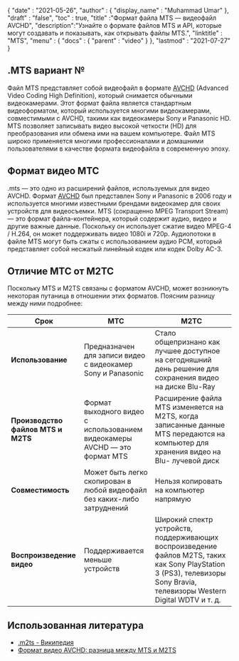 {
  "date" : "2021-05-26",
  "author" : {
    "display_name" : "Muhammad Umar"
},
  "draft" : "false",
  "toc" : true,
  "title" :"Формат файла MTS — видеофайл AVCHD",
  "description":"Узнайте о формате файлов MTS и API, которые могут создавать и показывать, как открывать файлы MTS.",
  "linktitle" : "MTS",
  "menu" : {
    "docs" : {
      "parent" : "video"
}
},
  "lastmod" : "2021-07-27"
}

## .MTS вариант №

Файл MTS представляет собой видеофайл в формате [AVCHD](/ru/video/avchd/) (Advanced Video Coding High Definition), который снимается обычными видеокамерами. Этот формат файла является стандартным видеоформатом, который используется многими видеокамерами, совместимыми с AVCHD, такими как видеокамеры Sony и Panasonic HD. MTS позволяет записывать видео высокой четкости (HD) для преобразования или обмена ими на вашем компьютере.
Файл MTS широко применяется многими профессионалами и домашними пользователями в качестве формата видеофайла в современную эпоху.

## Формат видео МТС

.mts — это одно из расширений файлов, используемых для видео AVCHD. Формат [AVCHD](/ru/video/avchd/) был представлен Sony и Panasonic в 2006 году и используется многими известными брендами видеокамер для своих устройств для видеосъемки. MTS (сокращенно MPEG Transport Stream) — это формат файла-контейнера, который содержит аудио, видео и другие важные данные. Поскольку он использует сжатие видео MPEG-4 / H.264, он может поддерживать видео 1080i и 720p. Аудиопотоки в файле MTS могут быть сжаты с использованием аудио PCM, который представляет собой несжатый линейный кодек или кодек Dolby AC-3.

## Отличие МТС от М2ТС

Поскольку MTS и M2TS связаны с форматом AVCHD, может возникнуть некоторая путаница в отношении этих форматов. Поясним разницу между ними подробнее:

|Срок|МТС|М2ТС|
---|---|---|
|**Использование**|Предназначен для записи видео с видеокамер Sony и Panasonic|Стало общепризнано как лучшее доступное на сегодняшний день решение для сохранения видео на диске Blu-Ray|
|**Производство файлов MTS и M2TS**|Формат выходного видео с использованием видеокамеры AVCHD — это формат MTS|Расширение файла MTS изменяется на M2TS, когда записанные данные MTS передаются на компьютер для хранения видео на Blu- лучевой диск|
|**Совместимость**| Может быть легко скопирован в любой видеофайл без каких-либо затруднений|Нельзя копировать на компьютер напрямую|
|**Воспроизведение видео**| Поддерживается меньше устройств| Широкий спектр устройств, поддерживающих воспроизведение файлов M2TS, таких как Sony PlayStation 3 (PS3), телевизоры Sony Bravia, телевизоры Western Digital WDTV и т. д.|

## Использованная литература ##

- [.m2ts - Википедия](https://en.wikipedia.org/wiki/.m2ts)
- [Формат видео AVCHD: разница между MTS и M2TS](https://www.videosolo.com/tutorials/mts-vs-m2ts.html)

